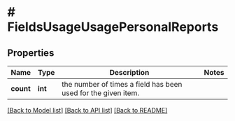 # # FieldsUsageUsagePersonalReports

## Properties

Name | Type | Description | Notes
------------ | ------------- | ------------- | -------------
**count** | **int** | the number of times a field has been used for the given item. |

[[Back to Model list]](../../README.md#models) [[Back to API list]](../../README.md#endpoints) [[Back to README]](../../README.md)
